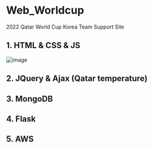 # Web_Worldcup
2022 Qatar World Cup Korea Team Support Site
 
 ## 1. HTML & CSS & JS
 
 ![image](https://user-images.githubusercontent.com/87745990/201534494-7935c92e-0381-4517-b94d-6bc5ca1c8384.png)

## 2. JQuery & Ajax (Qatar temperature)

## 3. MongoDB

## 4. Flask

## 5. AWS
